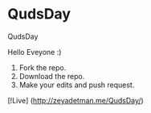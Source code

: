 # QudsDay
QudsDay

Hello Eveyone :)
1. Fork the repo.
1. Download the repo.
1. Make your edits and push request.

[!Live] (http://zeyadetman.me/QudsDay/)
